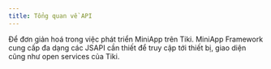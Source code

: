 ```yaml
---
title: Tổng quan về API
---
```


Để đơn giản hoá trong việc phát triển MiniApp trên Tiki. MiniApp Framework cung cấp đa dạng các JSAPI cần thiết để truy cập tới thiết bị, giao diện cũng như open services của Tiki.
